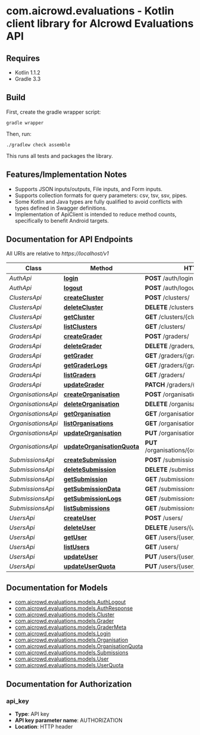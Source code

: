 # com.aicrowd.evaluations - Kotlin client library for AIcrowd Evaluations API

## Requires

* Kotlin 1.1.2
* Gradle 3.3

## Build

First, create the gradle wrapper script:

```
gradle wrapper
```

Then, run:

```
./gradlew check assemble
```

This runs all tests and packages the library.

## Features/Implementation Notes

* Supports JSON inputs/outputs, File inputs, and Form inputs.
* Supports collection formats for query parameters: csv, tsv, ssv, pipes.
* Some Kotlin and Java types are fully qualified to avoid conflicts with types defined in Swagger definitions.
* Implementation of ApiClient is intended to reduce method counts, specifically to benefit Android targets.

<a name="documentation-for-api-endpoints"></a>
## Documentation for API Endpoints

All URIs are relative to *https://localhost/v1*

Class | Method | HTTP request | Description
------------ | ------------- | ------------- | -------------
*AuthApi* | [**login**](docs/AuthApi.md#login) | **POST** /auth/login | 
*AuthApi* | [**logout**](docs/AuthApi.md#logout) | **POST** /auth/logout | 
*ClustersApi* | [**createCluster**](docs/ClustersApi.md#createcluster) | **POST** /clusters/ | 
*ClustersApi* | [**deleteCluster**](docs/ClustersApi.md#deletecluster) | **DELETE** /clusters/{cluster_id} | 
*ClustersApi* | [**getCluster**](docs/ClustersApi.md#getcluster) | **GET** /clusters/{cluster_id} | 
*ClustersApi* | [**listClusters**](docs/ClustersApi.md#listclusters) | **GET** /clusters/ | 
*GradersApi* | [**createGrader**](docs/GradersApi.md#creategrader) | **POST** /graders/ | 
*GradersApi* | [**deleteGrader**](docs/GradersApi.md#deletegrader) | **DELETE** /graders/{grader_id} | 
*GradersApi* | [**getGrader**](docs/GradersApi.md#getgrader) | **GET** /graders/{grader_id} | 
*GradersApi* | [**getGraderLogs**](docs/GradersApi.md#getgraderlogs) | **GET** /graders/{grader_id}/logs | 
*GradersApi* | [**listGraders**](docs/GradersApi.md#listgraders) | **GET** /graders/ | 
*GradersApi* | [**updateGrader**](docs/GradersApi.md#updategrader) | **PATCH** /graders/{grader_id} | 
*OrganisationsApi* | [**createOrganisation**](docs/OrganisationsApi.md#createorganisation) | **POST** /organisations/ | 
*OrganisationsApi* | [**deleteOrganisation**](docs/OrganisationsApi.md#deleteorganisation) | **DELETE** /organisations/{organisation_id} | 
*OrganisationsApi* | [**getOrganisation**](docs/OrganisationsApi.md#getorganisation) | **GET** /organisations/{organisation_id} | 
*OrganisationsApi* | [**listOrganisations**](docs/OrganisationsApi.md#listorganisations) | **GET** /organisations/ | 
*OrganisationsApi* | [**updateOrganisation**](docs/OrganisationsApi.md#updateorganisation) | **PUT** /organisations/{organisation_id} | 
*OrganisationsApi* | [**updateOrganisationQuota**](docs/OrganisationsApi.md#updateorganisationquota) | **PUT** /organisations/{organisation_id}/addquota | 
*SubmissionsApi* | [**createSubmission**](docs/SubmissionsApi.md#createsubmission) | **POST** /submissions/ | 
*SubmissionsApi* | [**deleteSubmission**](docs/SubmissionsApi.md#deletesubmission) | **DELETE** /submissions/{submission_id} | 
*SubmissionsApi* | [**getSubmission**](docs/SubmissionsApi.md#getsubmission) | **GET** /submissions/{submission_id} | 
*SubmissionsApi* | [**getSubmissionData**](docs/SubmissionsApi.md#getsubmissiondata) | **GET** /submissions/{submission_id}/data | 
*SubmissionsApi* | [**getSubmissionLogs**](docs/SubmissionsApi.md#getsubmissionlogs) | **GET** /submissions/{submission_id}/logs | 
*SubmissionsApi* | [**listSubmissions**](docs/SubmissionsApi.md#listsubmissions) | **GET** /submissions/ | 
*UsersApi* | [**createUser**](docs/UsersApi.md#createuser) | **POST** /users/ | 
*UsersApi* | [**deleteUser**](docs/UsersApi.md#deleteuser) | **DELETE** /users/{user_id} | 
*UsersApi* | [**getUser**](docs/UsersApi.md#getuser) | **GET** /users/{user_id} | 
*UsersApi* | [**listUsers**](docs/UsersApi.md#listusers) | **GET** /users/ | 
*UsersApi* | [**updateUser**](docs/UsersApi.md#updateuser) | **PUT** /users/{user_id} | 
*UsersApi* | [**updateUserQuota**](docs/UsersApi.md#updateuserquota) | **PUT** /users/{user_id}/addquota | 


<a name="documentation-for-models"></a>
## Documentation for Models

 - [com.aicrowd.evaluations.models.AuthLogout](docs/AuthLogout.md)
 - [com.aicrowd.evaluations.models.AuthResponse](docs/AuthResponse.md)
 - [com.aicrowd.evaluations.models.Cluster](docs/Cluster.md)
 - [com.aicrowd.evaluations.models.Grader](docs/Grader.md)
 - [com.aicrowd.evaluations.models.GraderMeta](docs/GraderMeta.md)
 - [com.aicrowd.evaluations.models.Login](docs/Login.md)
 - [com.aicrowd.evaluations.models.Organisation](docs/Organisation.md)
 - [com.aicrowd.evaluations.models.OrganisationQuota](docs/OrganisationQuota.md)
 - [com.aicrowd.evaluations.models.Submissions](docs/Submissions.md)
 - [com.aicrowd.evaluations.models.User](docs/User.md)
 - [com.aicrowd.evaluations.models.UserQuota](docs/UserQuota.md)


<a name="documentation-for-authorization"></a>
## Documentation for Authorization

<a name="api_key"></a>
### api_key

- **Type**: API key
- **API key parameter name**: AUTHORIZATION
- **Location**: HTTP header


